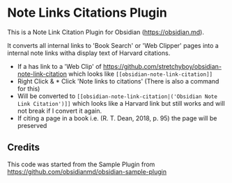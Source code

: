 # Note Links Citations Plugin

This is a Note Link Citation Plugin for Obsidian (https://obsidian.md).

It converts all internal links to 'Book Search' or 'Web Clipper' pages into a internal note links witha display text of Harvard citations.

* If a has link to a 'Web Clip' of https://github.com/stretchyboy/obsidian-note-link-citation  which looks like `[[obsidian-note-link-citation]]`
* Right Click & * Click 'Note links to citations' (There is also a command for this)
* Will be converted to `[[obsidian-note-link-citation|('Obsidian Note Link Citation')]]` which looks like a Harvard link but still works and will not break if I convert it again.
* If citing a page in a book i.e. (R. T. Dean, 2018, p. 95) the page will be preserved


## Credits

This code was started from the Sample Plugin from https://github.com/obsidianmd/obsidian-sample-plugin